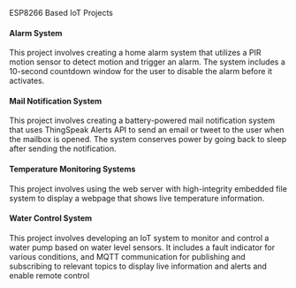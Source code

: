 
ESP8266 Based IoT Projects
<br>




<h4>Alarm System</h4>
<p>This project involves creating a home alarm system that utilizes a PIR motion sensor to detect motion and trigger an alarm. 
The system includes a 10-second countdown window for the user to disable the alarm before it activates. </p>

<h4>Mail Notification System</h4>
<p>This project involves creating a battery-powered mail notification system that uses ThingSpeak Alerts API to send an email or tweet to the user when the mailbox is opened. 
The system conserves power by going back to sleep after sending the notification.</p>

<h4>Temperature Monitoring Systems</h4>
<P>This project involves using the web server with high-integrity embedded file system to display a webpage that shows live temperature information.</p>

<h4>Water Control System</h4>
<p>This project involves developing an IoT system to monitor and control a water pump based on water level sensors. It includes a fault indicator for various conditions, 
and MQTT communication for publishing and subscribing to relevant topics to display live information and alerts and enable remote control</p>                                                                      






